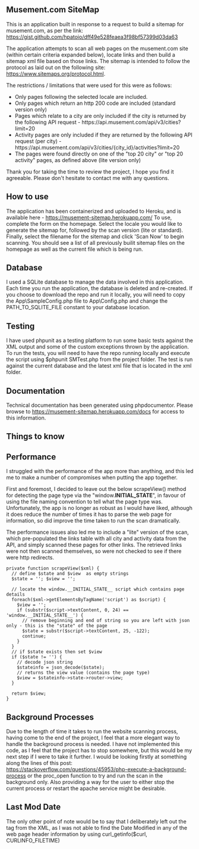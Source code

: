 Musement.com SiteMap
-------------------------------------------------------------------------------
This is an application built in response to a request to build a sitemap for musement.com, as per the link:
https://gist.github.com/hpatoio/dff49e528feaea3f98bf57399d03da63

The application attempts to scan all web pages on the musement.com site (within certain criteria expanded below), locate links and then build a sitemap xml file based on those links. The sitemap is intended to follow the protocol as laid out on the following site: https://www.sitemaps.org/protocol.html.

The restrictions / limitations that were used for this were as follows:
<ul>
<li>Only pages following the selected locale are included.</li>
<li>Only pages which return an http 200 code are included (standard version only)</li>
<li>Pages which relate to a city are only included if the city is returned by the following API request - https://api.musement.com/api/v3/cities?limit=20</li>
<li>Activity pages are only included if they are returned by the following API request (per city) - https://api.musement.com/api/v3/cities/{city_id}/activities?limit=20</li>
<li>The pages were found directly on one of the "top 20 city" or "top 20 activity" pages, as defined above (lite version only)</li>
</ul>

Thank you for taking the time to review the project, I hope you find it agreeable. Please don't hesitate to contact me with any questions.

How to use
-------------------------------------------------------------------------------
The application has been containerized and uploaded to Heroku, and is available here - https://musement-sitemap.herokuapp.com/
To use, complete the form on the homepage. Select the locale you would like to generate the sitemap for, followed by the scan version (lite or standard). Finally, select the filename for the sitemap and click 'Scan Now' to begin scanning. You should see a list of all previously builit sitemap files on the homepage as well as the current file which is being run.

Database
-------------------------------------------------------------------------------
I used a SQLite database to manage the data involved in this application. Each time you run the application, the database is deleted and re-created.
If you choose to download the repo and run it locally, you will need to copy the App\SampleConfig.php file to App\Config.php and change the PATH_TO_SQLITE_FILE constant to your database location.

Testing
-------------------------------------------------------------------------------
I have used phpunit as a testing platform to run some basic tests against the XML output and some of the custom exceptions thrown by the application.
To run the tests, you will need to have the repo running locally and execute the script using $phpunit SMTest.php from the project folder. The test is run against the current database and the latest xml file that is located in the xml folder.

Documentation
-------------------------------------------------------------------------------
Technical documentation has been generated using phpdocumentor. Please browse to https://musement-sitemap.herokuapp.com/docs for access to this information.

Things to know
-------------------------------------------------------------------------------
Performance
-----------
I struggled with the performance of the app more than anything, and this led me to make a number of compromises when putting the app together.

First and foremost, I decided to leave out the below scrapeView() method for detecting the page type via the "window.__INITIAL_STATE__", in favour of using the file naming convention to tell what the page type was. Unfortunately, the app is no longer as robust as I would have liked, although it does reduce the number of times it has to parse the web page for information, so did improve the time taken to run the scan dramatically.

The performance issues also led me to include a "lite" version of the scan, which pre-populated the links table with all city and activity data from the API, and simply scanned these pages for other links. The retrieved links were not then scanned themselves, so were not checked to see if there were http redirects.

```
private function scrapeView($xml) {
  // define $state and $view  as empty strings
  $state = ''; $view = '';

  // locate the window.__INITIAL_STATE__ script which contains page details
  foreach($xml->getElementsByTagName('script') as $script) {
    $view = '';
    if (substr($script->textContent, 0, 24) == 'window.__INITIAL_STATE__') {
      // remove beginning and end of string so you are left with json only - this is the "state" of the page
      $state = substr($script->textContent, 25, -122);
      continue;
    }
  }
  // if $state exists then set $view
  if ($state != '') {
    // decode json string
    $stateinfo = json_decode($state);
    // returns the view value (contains the page type)
    $view = $stateinfo->state->router->view;
  }

  return $view;
}
```

Background Processes
--------------------
Due to the length of time it takes to run the website scanning process, having come to the end of the project, I feel that a more elegant way to handle the background process is needed. I have not implemented this code, as I feel that the project has to stop somewhere, but this would be my next step if I were to take it further. I would be looking firstly at something along the lines of this post: https://stackoverflow.com/questions/45953/php-execute-a-background-process or the proc_open function to try and run the scan in the background only. Also providing a way for the user to either stop the current process or restart the apache service might be desirable.

Last Mod Date
-------------
The only other point of note would be to say that I deliberately left out the <lastmod> tag from the XML, as I was not able to find the Date Modified in any of the web page header information by using curl_getinfo($curl,  CURLINFO_FILETIME)
